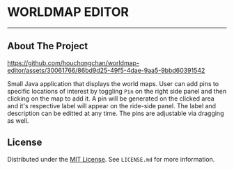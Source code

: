 # WORLDMAP EDITOR


--- 

## About The Project

https://github.com/houchongchan/worldmap-editor/assets/30061766/86bd9d25-49f5-4dae-9aa5-9bbd60391542




Small Java application that displays the world maps. User can add pins to specific locations of interest by toggling `Pin` on the right side panel and then clicking on the map to add it. 
A pin will be generated on the clicked area and it's respective label will appear on the ride-side panel. The label and description can be editted at any time. The pins are adjustable via dragging as well. 

<!-- LICENSE -->

## License

Distributed under the [MIT License][license-url]. See `LICENSE.md` for more information.


<!-- https://www.markdownguide.org/basic-syntax/#reference-style-links -->

[license-url]: https://github.com/

